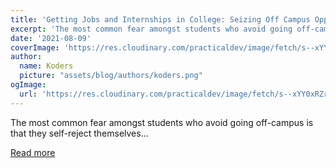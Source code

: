 ```yaml
---
title: 'Getting Jobs and Internships in College: Seizing Off Campus Opportunities'
excerpt: 'The most common fear amongst students who avoid going off-campus is that they self-reject themselves...'
date: '2021-08-09'
coverImage: 'https://res.cloudinary.com/practicaldev/image/fetch/s--xYY0xRZr--/c_imagga_scale,f_auto,fl_progressive,h_420,q_auto,w_1000/https://dev-to-uploads.s3.amazonaws.com/uploads/articles/scxtcjqlmmczi9aoi9mb.png'
author:
  name: Koders
  picture: "assets/blog/authors/koders.png"
ogImage:
  url: 'https://res.cloudinary.com/practicaldev/image/fetch/s--xYY0xRZr--/c_imagga_scale,f_auto,fl_progressive,h_420,q_auto,w_1000/https://dev-to-uploads.s3.amazonaws.com/uploads/articles/scxtcjqlmmczi9aoi9mb.png'
---
```


The most common fear amongst students who avoid going off-campus is that they self-reject themselves...

[Read more](https://dev.to/kartikcho/getting-jobs-and-internships-in-college-seizing-off-campus-opportunities-2jmh)
